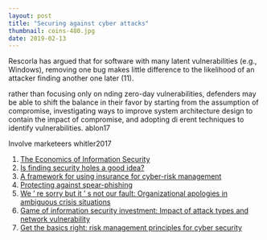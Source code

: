 ```yaml
---
layout: post
title: "Securing against cyber attacks"
thumbnail: coins-480.jpg
date: 2019-02-13
---
```


<!-- photo source: https://pixabay.com/en/euro-coins-currency-money-yellow-1353420/ -->

Rescorla has argued that for software with many latent vulnerabilities (e.g., Windows), removing one bug makes little difference to the likelihood of an attacker finding another one later (11).

rather than focusing only on  nding zero-day vulnerabilities, defenders may be able to shift the balance in their favor by starting from the assumption of compromise, investigating ways to improve system architecture design to contain the impact of compromise, and adopting di erent techniques to identify vulnerabilities. ablon17

Involve marketeers whitler2017

1. [The Economics of Information Security](http://citeseerx.ist.psu.edu/viewdoc/download?doi=10.1.1.477.2090&rep=rep1&type=pdf)
1. [Is finding security holes a good idea?](http://www.dtc.umn.edu/weis2004/rescorla.pdf)
1. [A framework for using insurance for cyber-risk management](http://ns2.dpix.pestiest.hu/~mfelegyhazi/courses/EconSec/readings/09_Gordon2003FrameworkUsingCyberInsurance.pdf)
1. [Protecting against spear-phishing](http://faronics.com/assets/CFS_2012-01_Jan.pdf)
1. [We ’ re sorry but it ’ s not our fault: Organizational apologies in ambiguous crisis situations](https://onlinelibrary.wiley.com/doi/pdf/10.1111/1468-5973.12169)
1. [Game of information security investment: Impact of attack types and network vulnerability](https://www.sciencedirect.com/science/article/pii/S0957417415002274)
1. [Get the basics right: risk management principles for cyber security](https://www.ncsc.gov.uk/guidance/get-basics-right-risk-management-principles-cyber-security)
